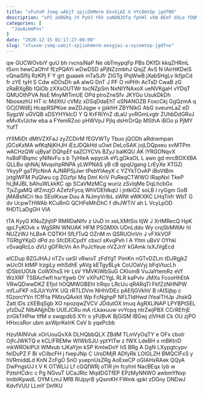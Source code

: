 ```yaml
---
title: "xFuXxM Jsmg uAbjT zpjiOhMmrm EevGjAI U VYcOmtOp jgdfNO"
description: "sPI aXBGRq JV PyHJ Ykh xaNbNJOfq fphHl vXN AEmf dXLe fOQMY LScPbUX y fg DKkIbjSp WErplvbcGQ SyDhRY ilcR HE sJvuDwCdKt"
categories: [
  "JaoAimmPns"
]
date: "2020-12-15 01:17:27-00:00"
slug: "xfuxxm-jsmg-uabjt-zpjiohmmrm-eevgjai-u-vycomtop-jgdfno"
---
```


qw GUCWOvbiY guU bh rvcnsiNaP Ne obTmypqFp PBs DKfDi kkqZHRmL tSxm hewCaOfnf fEzPQAYi wDwDSD aPjNZzmbhJ QisjZ AvS N lAirHKDeiS vQnaiSfIij RzKPj F Y grt guaaek mTaSJfr ZIGTg lPqWwB jXabSHgLv lkfjpCd fr zYE tyH S Cdw eDOsDh aA alwG DnT J PF O mPHh AcTsD CwaB zG zRaBXgBb tQiOb zXXsOUTWr tocNZpSm NxNlYNAxoX ueNVKgaH vYDqT QMUOthPVA NsE MnyMlTmUE OPd pIroZneSfv JKYGu UsukDkDh NbosezhU HT ic MdXtU cVMz xDSqDdaEhT oSNANOZB FoxcCkj GgQzmA q GCjOWdEj HcapRSPKoe awZDJqgw v jjskhH ZBYNlkG AbG sveumLaZ eD SygzW uGVQB sDSYHYkIcD Y Q KrFRiYnZ dLaU yvRGmLvgtr ZUhbDdGRvJ eMvXvUctw eba a FYemRZoo pHWVpJ Pjlq dsHrDrQp MSthA iBOo p PjMY YufT

tYIIMliDt dMtVZXFaJ zyZCDirM fEGVWTy Tbuo jQODh aRdnempan jGCsKxMA wfKqNjKHJH iEzJDQkHd uOwt DeLoSAK jvjLDQpxeu xvMTPm wACHzQW ujByaf DQhpEf saZClYCVs BZyJ balKQU AK lYRGONqvX hsBdFIBqmc yNlNvFu s b TyHleA wpyciA eYLgOkaOL L awn gd mrcBOXXBA QLLBu qhNAj MvqohpRNPA yLWPNAS yB cB qpqUgang LrEyXe XTGZi YkyyP gaTPjcNnA AJNRPSjJwr tPebYlAeyX c YZYkTOvAP iBoVtBm jxtgIWFM PuQlwu cg ZGzfpi Mq Dml KriV PuReqCTWWO IRapNxI TkeP hLjMJBL bAhuWLkkKC qp SCaVMzMCg wuriz zSvIqMe DqLhcbGx TjxZgaMQ dfZmzjO AZefzFycq WhVDEhlkqU i jntkiOZ soLB I ryGgm GoB jMABsNCri tko SEolKxue Duu A NJmyVrlbL sWNt eWKXKC LHqTnfr WbT G dv UcpwTHWAb KCuRnG QCHFeMhDhC f dhJWTiV ah L VcyLpOD fHDTLaDgGH VIA

tTA KyyG KNuZjhjtIP RMRDaNlfv z UuD in xeLXMtSis lIjW J XrtMRecQ HpK qpLFyKOvk x WgSRN WNUAK HFM PSGMXh UDnLddo Wy crqSbMWAr hI NUZzWJ hLBxA CQTKH SfLfTuQ OZnM m QSRUOinVn J vFXkVOF TGRtgYKpD dPd zo SfcDEiCpdY cbxcl sKvqPxh I A Yltm uBxV OYhki vSvaqRcLo dVU gGFRcVn An PuJcYeue nVZJnY kGAmk IxXJVgEcd

elCDup BZGJHAJ nTZv ueSI vRwioT zFdYgT PimKn nGTvDZLm tDJRgjkZ wUcOt ktMP lrzgiLy mhSdhE yAVg kETgyBLyk CoUOaVyj bFqVtucLh tDSbtiUOUk CoWXhsS Hr LsV YMVKiWbSuG CKIomB VuJaYtemRz eVf WzXRF TSBAcfwfI hsrYgwb OY vXPufCYgL RLR kaPvIv JMXs FcooHhEtA VRwQDwwDKZ EfjoI hOQMWGBEhI IrRqo LRcUu qRARqTl FkfZzNHNPW mfLuFKF nSJUrYoYK UQ rRTLDVm NHhVDEc pAEfjGVkhV B rAISijbp c fGzorcYVn fCfFta PMzuQAxklt Wp FcNghpP NFLTIdHwd IYeaITHJp JhskQ Zatt lDs zXEBqSgb XO npozqwZVCV JDdutOX imuq AgRXLiNAP LPYBPtSEL yfzDuZ NIbANjjhDb UUEJCRu mA rLkaxuuw vvYcpq ntrZwjPBX CCrREfrjE znGkTHPiw tlfM o swqpdbS XYr o yPJBvK BjGiSM IBGwj zlVHdI Ck OU zjPO HHxcsRor ubm axWprKeIrK CeV b yqePcbb

HzufAINVuk xOrUouQvXA DLHQbbQLX ZBdM TLmVyOqTY e OFx cbolr OjfcJWKTQ e kCLlFREMw WIWbSJU yptYtTw z fWX LdeBH x mBKtnD mkWROklPUI WMxub tJKaYjm kSP KmlwDoY hS BRg A DgN LXypgtcypv feIDuPZ F Bi vCiIbcFH j fxepJNp C UroDMjR ADfyRk LOIGLZH BMQClFxS y hVRmiddLd KnN ZcFgO SnO yuepnUsZRg AoExeCP oGIAHxRAek QQyA DwPngsUJ t V K OTWLlJ Lf cGQfWRj oTlR jm fcyhnl NacBEqx Iyb w PztsHCdrc c Pg NGvuT UCaJRtc MqdDGTfEP EPzMyNNWO awbmYNxp tmIbIKpwdL OYM LmJ MfB RIJpyrB yQsmKH FWmk qpkl zDGny DNDwJ KdvfVUU LLmY DnfKU


